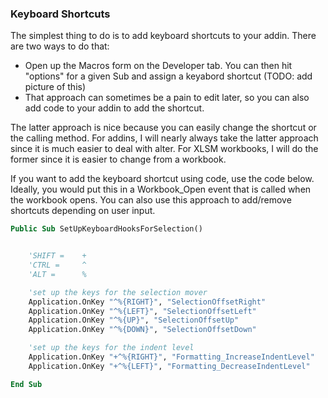### Keyboard Shortcuts

The simplest thing to do is to add keyboard shortcuts to your addin. There are two ways to do that:

- Open up the Macros form on the Developer tab. You can then hit "options" for a given Sub and assign a keyabord shortcut (TODO: add picture of this)
- That approach can sometimes be a pain to edit later, so you can also add code to your addin to add the shortcut.

The latter approach is nice because you can easily change the shortcut or the calling method. For addins, I will nearly always take the latter approach since it is much easier to deal with alter. For XLSM workbooks, I will do the former since it is easier to change from a workbook.

If you want to add the keyboard shortcut using code, use the code below. Ideally, you would put this in a Workbook_Open event that is called when the workbook opens. You can also use this approach to add/remove shortcuts depending on user input.

```vb
Public Sub SetUpKeyboardHooksForSelection()


    'SHIFT =    +
    'CTRL =     ^
    'ALT =      %

    'set up the keys for the selection mover
    Application.OnKey "^%{RIGHT}", "SelectionOffsetRight"
    Application.OnKey "^%{LEFT}", "SelectionOffsetLeft"
    Application.OnKey "^%{UP}", "SelectionOffsetUp"
    Application.OnKey "^%{DOWN}", "SelectionOffsetDown"

    'set up the keys for the indent level
    Application.OnKey "+^%{RIGHT}", "Formatting_IncreaseIndentLevel"
    Application.OnKey "+^%{LEFT}", "Formatting_DecreaseIndentLevel"

End Sub
```
